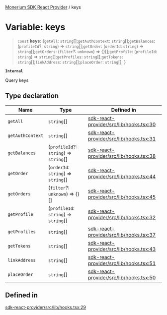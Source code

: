 [Monerium SDK React Provider](../README.md) / keys

# Variable: keys

> `const` **keys**: \{`getAll`: `string`[];`getAuthContext`: `string`[];`getBalances`: (`profileId`?: `string`) => `string`[];`getOrder`: (`orderId`: `string`) => `string`[];`getOrders`: (`filter`?: `unknown`) => \{\}[];`getProfile`: (`profileId`: `string`) => `string`[];`getProfiles`: `string`[];`getTokens`: `string`[];`linkAddress`: `string`[];`placeOrder`: `string`[]; \}

**`Internal`**

Query keys

## Type declaration

| Name             | Type                                   | Defined in                                                                                                                                     |
| ---------------- | -------------------------------------- | ---------------------------------------------------------------------------------------------------------------------------------------------- |
| `getAll`         | `string`[]                             | [sdk-react-provider/src/lib/hooks.tsx:30](https://github.com/monerium/js-monorepo/blob/main/packages/sdk-react-provider/src/lib/hooks.tsx#L30) |
| `getAuthContext` | `string`[]                             | [sdk-react-provider/src/lib/hooks.tsx:31](https://github.com/monerium/js-monorepo/blob/main/packages/sdk-react-provider/src/lib/hooks.tsx#L31) |
| `getBalances`    | (`profileId`?: `string`) => `string`[] | [sdk-react-provider/src/lib/hooks.tsx:38](https://github.com/monerium/js-monorepo/blob/main/packages/sdk-react-provider/src/lib/hooks.tsx#L38) |
| `getOrder`       | (`orderId`: `string`) => `string`[]    | [sdk-react-provider/src/lib/hooks.tsx:44](https://github.com/monerium/js-monorepo/blob/main/packages/sdk-react-provider/src/lib/hooks.tsx#L44) |
| `getOrders`      | (`filter`?: `unknown`) => \{\}[]       | [sdk-react-provider/src/lib/hooks.tsx:45](https://github.com/monerium/js-monorepo/blob/main/packages/sdk-react-provider/src/lib/hooks.tsx#L45) |
| `getProfile`     | (`profileId`: `string`) => `string`[]  | [sdk-react-provider/src/lib/hooks.tsx:32](https://github.com/monerium/js-monorepo/blob/main/packages/sdk-react-provider/src/lib/hooks.tsx#L32) |
| `getProfiles`    | `string`[]                             | [sdk-react-provider/src/lib/hooks.tsx:37](https://github.com/monerium/js-monorepo/blob/main/packages/sdk-react-provider/src/lib/hooks.tsx#L37) |
| `getTokens`      | `string`[]                             | [sdk-react-provider/src/lib/hooks.tsx:43](https://github.com/monerium/js-monorepo/blob/main/packages/sdk-react-provider/src/lib/hooks.tsx#L43) |
| `linkAddress`    | `string`[]                             | [sdk-react-provider/src/lib/hooks.tsx:51](https://github.com/monerium/js-monorepo/blob/main/packages/sdk-react-provider/src/lib/hooks.tsx#L51) |
| `placeOrder`     | `string`[]                             | [sdk-react-provider/src/lib/hooks.tsx:50](https://github.com/monerium/js-monorepo/blob/main/packages/sdk-react-provider/src/lib/hooks.tsx#L50) |

## Defined in

[sdk-react-provider/src/lib/hooks.tsx:29](https://github.com/monerium/js-monorepo/blob/main/packages/sdk-react-provider/src/lib/hooks.tsx#L29)

